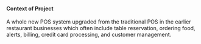 #### Context of Project
A whole new POS system upgraded from the traditional POS in the earlier restaurant businesses which often include table reservation, ordering food, alerts, billing, credit card processing, and customer management.
